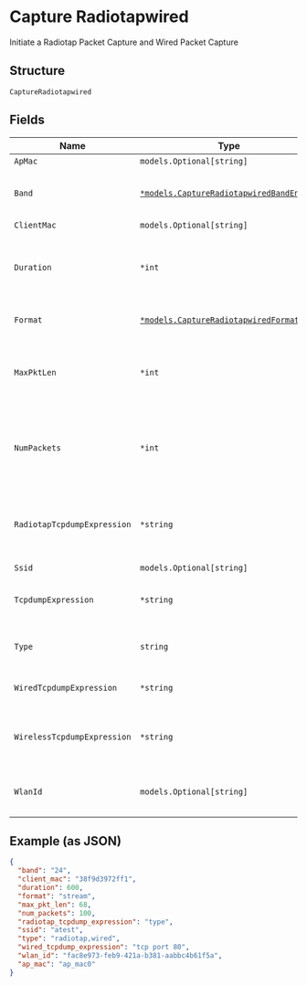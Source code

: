 
# Capture Radiotapwired

Initiate a Radiotap Packet Capture and Wired Packet Capture

## Structure

`CaptureRadiotapwired`

## Fields

| Name | Type | Tags | Description |
|  --- | --- | --- | --- |
| `ApMac` | `models.Optional[string]` | Optional | - |
| `Band` | [`*models.CaptureRadiotapwiredBandEnum`](../../doc/models/capture-radiotapwired-band-enum.md) | Optional | only used for radiotap. enum: `24`, `24,5,6`, `5`, `6`<br>**Default**: `"24"` |
| `ClientMac` | `models.Optional[string]` | Optional | - |
| `Duration` | `*int` | Optional | duration of the capture, in seconds<br>**Default**: `600`<br>**Constraints**: `<= 86400` |
| `Format` | [`*models.CaptureRadiotapwiredFormatEnum`](../../doc/models/capture-radiotapwired-format-enum.md) | Optional | enum: `pcap`, `stream`<br>**Default**: `"pcap"` |
| `MaxPktLen` | `*int` | Optional | max_len of each packet to capture<br>**Default**: `128`<br>**Constraints**: `<= 2048` |
| `NumPackets` | `*int` | Optional | number of packets to capture, 0 for unlimited<br>**Default**: `1024`<br>**Constraints**: `>= 0` |
| `RadiotapTcpdumpExpression` | `*string` | Optional | tcpdump expression for radiotap interface (802.11 + radio headers) |
| `Ssid` | `models.Optional[string]` | Optional | - |
| `TcpdumpExpression` | `*string` | Optional | tcpdump expression common for wired,radiotap |
| `Type` | `string` | Required, Constant | enum: `radiotap,wired`<br>**Default**: `"radiotap,wired"` |
| `WiredTcpdumpExpression` | `*string` | Optional | tcpdump expression for wired |
| `WirelessTcpdumpExpression` | `*string` | Optional | tcpdump expression for radiotap interface (802.11) |
| `WlanId` | `models.Optional[string]` | Optional | wlan id associated with the respective ssid. |

## Example (as JSON)

```json
{
  "band": "24",
  "client_mac": "38f9d3972ff1",
  "duration": 600,
  "format": "stream",
  "max_pkt_len": 68,
  "num_packets": 100,
  "radiotap_tcpdump_expression": "type",
  "ssid": "atest",
  "type": "radiotap,wired",
  "wired_tcpdump_expression": "tcp port 80",
  "wlan_id": "fac8e973-feb9-421a-b381-aabbc4b61f5a",
  "ap_mac": "ap_mac0"
}
```

